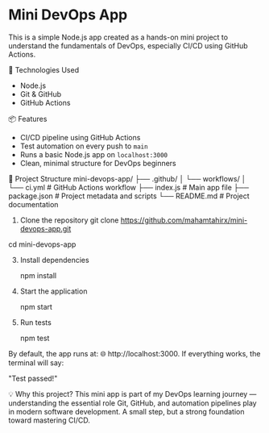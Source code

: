 ﻿# Mini DevOps App
This is a simple Node.js app created as a hands-on mini project to understand the fundamentals of DevOps, especially CI/CD using GitHub Actions.

🔧 Technologies Used
- Node.js
- Git & GitHub
- GitHub Actions

 📦 Features
- CI/CD pipeline using GitHub Actions
- Test automation on every push to `main`
- Runs a basic Node.js app on `localhost:3000`
- Clean, minimal structure for DevOps beginners

 📁 Project Structure
mini-devops-app/
├── .github/
│ └── workflows/
│ └── ci.yml # GitHub Actions workflow
├── index.js # Main app file
├── package.json # Project metadata and scripts
└── README.md # Project documentation

1. Clone the repository
git clone https://github.com/mahamtahirx/mini-devops-app.git

  cd mini-devops-app

3. Install dependencies
   
   npm install

5. Start the application
 
   npm start

6. Run tests

   npm test

By default, the app runs at:
🌐 http://localhost:3000. 
If everything works, the terminal will say:

   "Test passed!"

💡 Why this project?
This mini app is part of my DevOps learning journey — understanding the essential role Git, GitHub, and automation pipelines play in modern software development. A small step, but a strong foundation toward mastering CI/CD.







